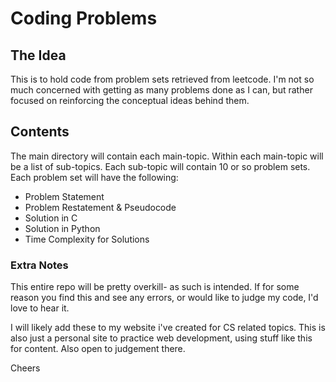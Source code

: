 # Coding Problems

## The Idea

This is to hold code from problem sets retrieved from leetcode. I'm not so much concerned with getting as many problems done as I can, but rather focused on reinforcing the conceptual ideas behind them.

## Contents

The main directory will contain each main-topic. Within each main-topic will be a list of sub-topics. Each sub-topic will contain 10 or so problem sets. Each problem set will have the following:

-   Problem Statement
-   Problem Restatement & Pseudocode
-   Solution in C
-   Solution in Python
-   Time Complexity for Solutions

### Extra Notes

This entire repo will be pretty overkill- as such is intended. If for some reason you find this and see any errors, or would like to judge my code, I'd love to hear it.

I will likely add these to my website i've created for CS related topics. This is also just a personal site to practice web development, using stuff like this for content. Also open to judgement there.

Cheers
